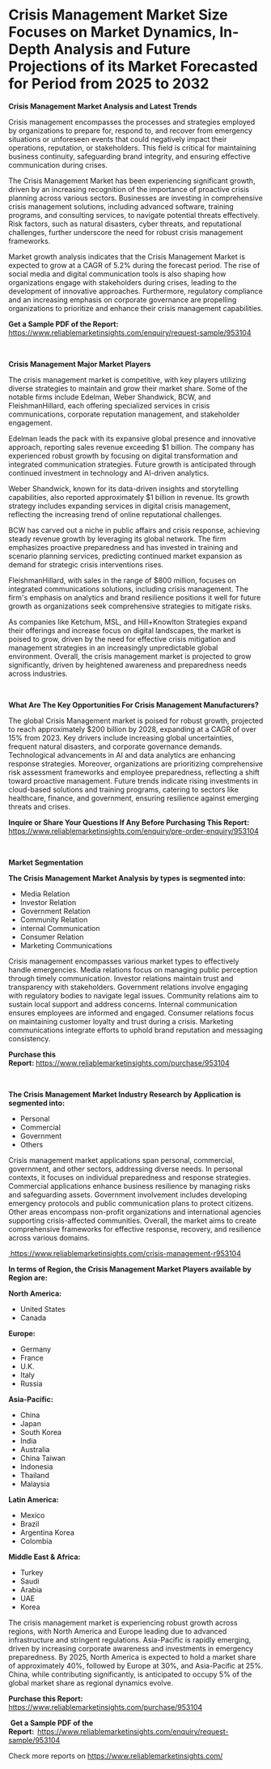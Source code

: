 <p><h1>Crisis Management Market Size Focuses on Market Dynamics, In-Depth Analysis and Future Projections of its Market Forecasted for Period from 2025 to 2032</h1></p><p><strong>Crisis Management Market Analysis and Latest Trends</strong></p>
<p><p>Crisis management encompasses the processes and strategies employed by organizations to prepare for, respond to, and recover from emergency situations or unforeseen events that could negatively impact their operations, reputation, or stakeholders. This field is critical for maintaining business continuity, safeguarding brand integrity, and ensuring effective communication during crises.</p><p>The Crisis Management Market has been experiencing significant growth, driven by an increasing recognition of the importance of proactive crisis planning across various sectors. Businesses are investing in comprehensive crisis management solutions, including advanced software, training programs, and consulting services, to navigate potential threats effectively. Risk factors, such as natural disasters, cyber threats, and reputational challenges, further underscore the need for robust crisis management frameworks.</p><p>Market growth analysis indicates that the Crisis Management Market is expected to grow at a CAGR of 5.2% during the forecast period. The rise of social media and digital communication tools is also shaping how organizations engage with stakeholders during crises, leading to the development of innovative approaches. Furthermore, regulatory compliance and an increasing emphasis on corporate governance are propelling organizations to prioritize and enhance their crisis management capabilities.</p></p>
<p><strong>Get a Sample PDF of the Report:&nbsp;</strong> <a href="https://www.reliablemarketinsights.com/enquiry/request-sample/953104?utm_campaign=2040&utm_medium=2&utm_source=Github&utm_content=ia&utm_term=06032025&utm_id=crisis-management">https://www.reliablemarketinsights.com/enquiry/request-sample/953104</a></p>
<p>&nbsp;</p>
<p><strong>Crisis Management Major Market Players</strong></p>
<p><p>The crisis management market is competitive, with key players utilizing diverse strategies to maintain and grow their market share. Some of the notable firms include Edelman, Weber Shandwick, BCW, and FleishmanHillard, each offering specialized services in crisis communications, corporate reputation management, and stakeholder engagement.</p><p>Edelman leads the pack with its expansive global presence and innovative approach, reporting sales revenue exceeding $1 billion. The company has experienced robust growth by focusing on digital transformation and integrated communication strategies. Future growth is anticipated through continued investment in technology and AI-driven analytics.</p><p>Weber Shandwick, known for its data-driven insights and storytelling capabilities, also reported approximately $1 billion in revenue. Its growth strategy includes expanding services in digital crisis management, reflecting the increasing trend of online reputational challenges.</p><p>BCW has carved out a niche in public affairs and crisis response, achieving steady revenue growth by leveraging its global network. The firm emphasizes proactive preparedness and has invested in training and scenario planning services, predicting continued market expansion as demand for strategic crisis interventions rises.</p><p>FleishmanHillard, with sales in the range of $800 million, focuses on integrated communications solutions, including crisis management. The firm's emphasis on analytics and brand resilience positions it well for future growth as organizations seek comprehensive strategies to mitigate risks.</p><p>As companies like Ketchum, MSL, and Hill+Knowlton Strategies expand their offerings and increase focus on digital landscapes, the market is poised to grow, driven by the need for effective crisis mitigation and management strategies in an increasingly unpredictable global environment. Overall, the crisis management market is projected to grow significantly, driven by heightened awareness and preparedness needs across industries.</p></p>
<p>&nbsp;</p>
<p><strong>What Are The Key Opportunities For Crisis Management Manufacturers?</strong></p>
<p><p>The global Crisis Management market is poised for robust growth, projected to reach approximately $200 billion by 2028, expanding at a CAGR of over 15% from 2023. Key drivers include increasing global uncertainties, frequent natural disasters, and corporate governance demands. Technological advancements in AI and data analytics are enhancing response strategies. Moreover, organizations are prioritizing comprehensive risk assessment frameworks and employee preparedness, reflecting a shift toward proactive management. Future trends indicate rising investments in cloud-based solutions and training programs, catering to sectors like healthcare, finance, and government, ensuring resilience against emerging threats and crises.</p></p>
<p><strong>Inquire or Share Your Questions If Any Before Purchasing This Report:</strong> <a href="https://www.reliablemarketinsights.com/enquiry/pre-order-enquiry/953104?utm_campaign=2040&utm_medium=2&utm_source=Github&utm_content=ia&utm_term=06032025&utm_id=crisis-management">https://www.reliablemarketinsights.com/enquiry/pre-order-enquiry/953104</a></p>
<p>&nbsp;</p>
<p><strong>Market Segmentation</strong></p>
<p><strong>The Crisis Management Market Analysis by types is segmented into:</strong></p>
<p><ul><li>Media Relation</li><li>Investor Relation</li><li>Government Relation</li><li>Community Relation</li><li>internal Communication</li><li>Consumer Relation</li><li>Marketing Communications</li></ul></p>
<p><p>Crisis management encompasses various market types to effectively handle emergencies. Media relations focus on managing public perception through timely communication. Investor relations maintain trust and transparency with stakeholders. Government relations involve engaging with regulatory bodies to navigate legal issues. Community relations aim to sustain local support and address concerns. Internal communication ensures employees are informed and engaged. Consumer relations focus on maintaining customer loyalty and trust during a crisis. Marketing communications integrate efforts to uphold brand reputation and messaging consistency.</p></p>
<p><strong>Purchase this Report:&nbsp;</strong><a href="https://www.reliablemarketinsights.com/purchase/953104?utm_campaign=2040&utm_medium=2&utm_source=Github&utm_content=ia&utm_term=06032025&utm_id=crisis-management">https://www.reliablemarketinsights.com/purchase/953104</a></p>
<p>&nbsp;</p>
<p><strong>The Crisis Management Market Industry Research by Application is segmented into:</strong></p>
<p><ul><li>Personal</li><li>Commercial</li><li>Government</li><li>Others</li></ul></p>
<p><p>Crisis management market applications span personal, commercial, government, and other sectors, addressing diverse needs. In personal contexts, it focuses on individual preparedness and response strategies. Commercial applications enhance business resilience by managing risks and safeguarding assets. Government involvement includes developing emergency protocols and public communication plans to protect citizens. Other areas encompass non-profit organizations and international agencies supporting crisis-affected communities. Overall, the market aims to create comprehensive frameworks for effective response, recovery, and resilience across various domains.</p></p>
<p><a href="https://www.reliablemarketinsights.com/crisis-management-r953104?utm_campaign=2040&utm_medium=2&utm_source=Github&utm_content=ia&utm_term=06032025&utm_id=crisis-management">&nbsp;https://www.reliablemarketinsights.com/crisis-management-r953104</a></p>
<p><strong>In terms of Region, the Crisis Management Market Players available by Region are:</strong></p>
<p>
    <p> <strong> North America: </strong>
        <ul>
            <li>United States</li>
            <li>Canada</li>
        </ul>
        </p> 
    <p> <strong> Europe: </strong>
        <ul>
            <li>Germany</li>
            <li>France</li>
            <li>U.K.</li>
            <li>Italy</li>
            <li>Russia</li>
        </ul>
        </p> 
    <p> <strong> Asia-Pacific: </strong>
        <ul>
            <li>China</li>
            <li>Japan</li>
            <li>South Korea</li>
            <li>India</li>
            <li>Australia</li>
            <li>China Taiwan</li>
            <li>Indonesia</li>
            <li>Thailand</li>
            <li>Malaysia</li>
        </ul>
        </p> 
    <p> <strong> Latin America: </strong>
        <ul>
            <li>Mexico</li>
            <li>Brazil</li>
            <li>Argentina Korea</li>
            <li>Colombia</li>
        </ul>
        </p> 
    <p> <strong> Middle East & Africa: </strong>
        <ul>
            <li>Turkey</li>
            <li>Saudi</li>
            <li>Arabia</li>
            <li>UAE</li>
            <li>Korea</li>
        </ul>
    </p>
    </p>
<p><p>The crisis management market is experiencing robust growth across regions, with North America and Europe leading due to advanced infrastructure and stringent regulations. Asia-Pacific is rapidly emerging, driven by increasing corporate awareness and investments in emergency preparedness. By 2025, North America is expected to hold a market share of approximately 40%, followed by Europe at 30%, and Asia-Pacific at 25%. China, while contributing significantly, is anticipated to occupy 5% of the global market share as regional dynamics evolve.</p></p>
<p><strong>Purchase this Report: </strong><a href="https://www.reliablemarketinsights.com/purchase/953104?utm_campaign=2040&utm_medium=2&utm_source=Github&utm_content=ia&utm_term=06032025&utm_id=crisis-management">https://www.reliablemarketinsights.com/purchase/953104</a></p>
<p>&nbsp;<strong>Get a Sample PDF of the Report:&nbsp;&nbsp;</strong><a href="https://www.reliablemarketinsights.com/enquiry/request-sample/953104?utm_campaign=2040&utm_medium=2&utm_source=Github&utm_content=ia&utm_term=06032025&utm_id=crisis-management">https://www.reliablemarketinsights.com/enquiry/request-sample/953104</a></p>
<p><strong></strong></p>
<p>Check more reports on <a href="https://www.reliablemarketinsights.com/?utm_campaign=2040&utm_medium=2&utm_source=Github&utm_content=ia&utm_term=06032025&utm_id=crisis-management">https://www.reliablemarketinsights.com/</a></p>